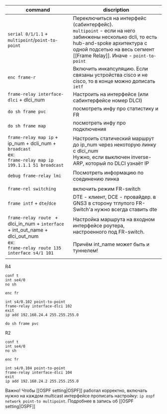 
| command                                                                                                                             | discription                                                                                                                                                                                                      |
| ----------------------------------------------------------------------------------------------------------------------------------- | ---------------------------------------------------------------------------------------------------------------------------------------------------------------------------------------------------------------- |
| `serial 0/1/1.1` +  `multipoint`/`point-to-point`                                                                                   | Переключиться на интерфейс (сабинтерфейс).<br>`multipoint` - если на него забинжены несколько dcli, то есть hub-and-spoke архитектура с одной подсетью на весь сегмент [[Frame Relay]]. Иначе - `point-to-point` |
| `enc frame-r`                                                                                                                       | Включить инкапсуляцию. Если связаны устройства cisco и не cisco, то в конце можно дописать `ietf`                                                                                                                |
| `frame-relay interface-dlci` + dlci_num                                                                                             | Настроить на интерфейсе (или сабинтерфейсе номер DLCI)                                                                                                                                                           |
| `do sh frame pvc`                                                                                                                   | посмотреть инфу про статистику и FR                                                                                                                                                                              |
| `do sh frame map`                                                                                                                   | посмотреть инфу про подключения                                                                                                                                                                                  |
| `frame-relay map ip` + ip_num + dcli_num + `broadcast`<br>ex:<br>`frame-relay map ip 199.1.1.1 51 broadcast`                        | Настроить статический маршрут до ip_num через некоторую линку с dlci_num<br>Нужно, если выключен inverse-ARP, который по DLCI узнаёт IP                                                                          |
| `debug frame-relay lmi`                                                                                                             | Посмотреть информацию по соединению линка                                                                                                                                                                        |
|                                                                                                                                     |                                                                                                                                                                                                                  |
| `frame-rel switching`                                                                                                               | включить режим FR-switch                                                                                                                                                                                         |
| `frame intf` + `dte`/`dce`                                                                                                          | DTE - клиент, DCE - провайдер. в GNS3 в сторону тглупого FR-Switch'a нужно всегда ставить dte                                                                                                                    |
| `frame-relay route ` + dlci_in_num + `interface `+ int_out_name + dlci_out_num<br>ex:<br>`frame-relay route 135 interface s4/1 101` | Настройка маршрута на входном интерфейсе роутера, настроенного под FR-switch. <br><br>Причём int_name может быть и туннелем!                                                                                     |
|                                                                                                                                     |                                                                                                                                                                                                                  |
R4
```
conf t
int se4/0
no sh

enc fr

int s4/0.102 point-to-point
frame-relay interface-dlci 102
exit
ip add 192.168.24.4 255.255.255.0

do sh frame pvc
```

R2
```
conf t
int se4/0
no sh

enc fr

int s4/0.104 point-to-point
frame-relay interface-dlci 104
exit
ip add 192.168.24.2 255.255.255.0
```
Важно! Чтобы [[OSPF setting|OSPF]] работал корректно, включать нужно на каждом multicast интерфейсе прописать настройку: `ip ospf network point-to multipoint`. Подробнее в запись об [[OSPF setting|OSPF]]